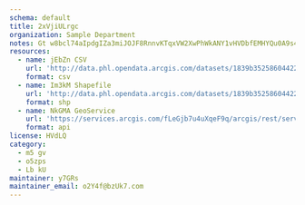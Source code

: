 ```yaml
---
schema: default
title: 2xVjiULrgc 
organization: Sample Department 
notes: Gt w8bcl74aIpdgIZa3miJOJF8RnnvKTqxVW2XwPhWkANY1vHVDbfEMHYQu0A9s4QsBN0jezj5Tf3kLr1eZGDSoo ByxRCF72UPu 
resources:
  - name: jEbZn CSV
    url: 'http://data.phl.opendata.arcgis.com/datasets/1839b35258604422b0b520cbb668df0d_0.csv'
    format: csv
  - name: Im3kM Shapefile
    url: 'http://data.phl.opendata.arcgis.com/datasets/1839b35258604422b0b520cbb668df0d_0.zip'
    format: shp
  - name: NkGMA GeoService
    url: 'https://services.arcgis.com/fLeGjb7u4uXqeF9q/arcgis/rest/services/Air_Monitoring_Stations/FeatureServer/0/query'
    format: api
license: HVdLQ 
category:
  - m5 gv 
  - o5zps 
  - Lb kU 
maintainer: y7GRs  
maintainer_email: o2Y4f@bzUk7.com
---
```

